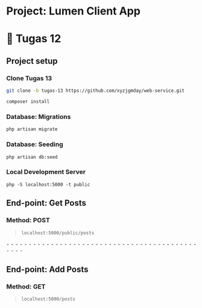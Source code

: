 # Project: Lumen Client App

# 📁 Tugas 12

## Project setup

### Clone Tugas 13

```sh
git clone -b tugas-13 https://github.com/xyzjgmday/web-service.git
```

```
composer install
```

### Database: Migrations

```
php artisan migrate
```

### Database: Seeding

```
php artisan db:seed
```

### Local Development Server

```
php -S localhost:5000 -t public
```

## End-point: Get Posts

### Method: POST

> ```
> localhost:5000/public/posts
> ```

⁃ ⁃ ⁃ ⁃ ⁃ ⁃ ⁃ ⁃ ⁃ ⁃ ⁃ ⁃ ⁃ ⁃ ⁃ ⁃ ⁃ ⁃ ⁃ ⁃ ⁃ ⁃ ⁃ ⁃ ⁃ ⁃ ⁃ ⁃ ⁃ ⁃ ⁃ ⁃ ⁃ ⁃ ⁃ ⁃ ⁃ ⁃ ⁃ ⁃ ⁃ ⁃ ⁃ ⁃ ⁃ ⁃ ⁃

## End-point: Add Posts

### Method: GET

> ```
> localhost:5000/posts
> ```
